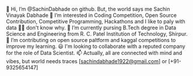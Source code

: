 👋 Hi, I’m @SachinDabhade on github. But, the world says me Sachin Vinayak Dabhade
👀 I’m interested in Coding Competition, Open Source Contribution, Competitive Programming, Hackathons and I like to paly with data 🤷‍♂️ don't know why.
🌱 I’m currently pursing B.Tech degree in Data Science and Engineering from R. C. Patel Institution of Technology, Shirpur.
💞️ I’m contributing on open source paltform and kaggal competitions to improve my learning.
😃 I'm looking to collaborate with a reputed company for the role of Data Scientist.
📫 Actually, all are connected with mind and vibes, but world needs traces [sachindabhade1922@gmail.com] or [+91-9325654147]
